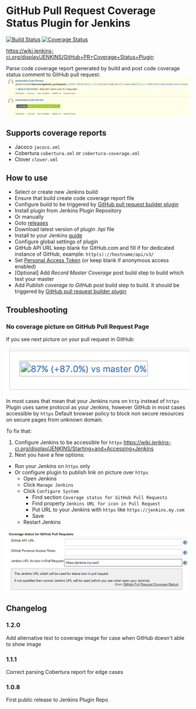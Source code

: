 # GitHub Pull Request Coverage Status Plugin for Jenkins

[![Build Status](https://jenkins.ci.cloudbees.com/job/plugins/job/github-pr-coverage-status-plugin/badge/icon)](https://jenkins.ci.cloudbees.com/job/plugins/job/github-pr-coverage-status-plugin/)
[![Coverage Status](https://coveralls.io/repos/github/terma/github-pr-coverage-status/badge.svg?branch=master)](https://coveralls.io/github/terma/github-pr-coverage-status?branch=master)

https://wiki.jenkins-ci.org/display/JENKINS/GitHub+PR+Coverage+Status+Plugin

Parse code coverage report generated by build and post code coverage status comment to GitHub pull request:
![Example](https://raw.githubusercontent.com/jenkinsci/github-pr-coverage-status-plugin/master/screenshot.png)

## Supports coverage reports
* Jacoco ```jacoco.xml```
* Cobertura ```cobertura.xml``` or ```cobertura-coverage.xml```
* Clover ```clover.xml```
 
## How to use
* Select or create new Jenkins build
* Ensure that build create code coverage report file
* Configure build to be triggered by [GitHub pull request builder plugin](https://wiki.jenkins-ci.org/display/JENKINS/GitHub+pull+request+builder+plugin)
* Install plugin from Jenkins Plugin Repository
* Or manually 
 * Goto [releases](https://github.com/jenkinsci/github-pr-coverage-status-plugin/releases)
 * Download latest version of plugin *.hpi* file
 * Install to your Jenkins [guide](https://wiki.jenkins-ci.org/display/JENKINS/Plugins)
* Configure global settings of plugin
 * GitHub API URL keep blank for GitHub.com and fill if for dedicated instance of GitHub, example: ```http(s)://hostname/api/v3/```
 * Set [Personal Access Token](https://github.com/blog/1509-personal-api-tokens) (or keep blank if anonymous access enabled)
* [Optional] Add *Record Master Coverage* post build step to build which test your master
* Add *Publish coverage to GitHub* post build step to build. It should be triggered by [GitHub pull request builder plugin](https://wiki.jenkins-ci.org/display/JENKINS/GitHub+pull+request+builder+plugin)

## Troubleshooting

### No coverage picture on GitHub Pull Request Page

If you see next picture on your pull request in GitHub:

![No coverage picture](https://raw.githubusercontent.com/jenkinsci/github-pr-coverage-status-plugin/master/no-coverage-picture.png)

In most cases that mean that your Jenkins runs on ```http``` instead of ```https```
Plugin uses same protocol as your Jenkins, however GitHub in most cases accessible by ```https```
Default browser policy to block non secure resources on secure pages from unknown domain.

To fix that:

1. Configure Jenkins to be accessible for ```https``` https://wiki.jenkins-ci.org/display/JENKINS/Starting+and+Accessing+Jenkins
1. Next you have a few options:
  * Run your Jenkins on ```https``` only
  * Or configure plugin to publish link on picture over ```https```
    * Open Jenkins
    * Click ```Manage Jenkins```
    * Click ```Configure System```
      * Find section ```Coverage status for GitHub Pull Requests```
      * Find property ```Jenkins URL for icon in Pull Request```
      * Put URL to your Jenkins with ```https``` like ```https://jenkins.my.com```
      * Save
    * Restart Jenkins

![Plugin settings](https://raw.githubusercontent.com/jenkinsci/github-pr-coverage-status-plugin/master/plugin-settings.png)

## Changelog

### 1.2.0

Add alternative text to coverage image for case when GitHub doesn't able to show image

### 1.1.1

Correct parsing Cobertura report for edge cases 

### 1.0.8

First public release to Jenkins Plugin Repo
